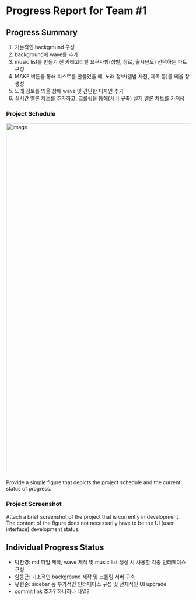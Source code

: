 # Progress Report for Team #1

## Progress Summary 
1. 기본적인 background 구성
2. background에 wave를 추가
3. music list를 만들기 전 카테고리별 요구사항(성별, 장르, 출시년도) 선택하는 파트 구성
4. MAKE 버튼을 통해 리스트를 만들었을 때, 노래 정보(앨범 사진, 제목 등)를 띄울 창 생성
5. 노래 정보를 띄울 창에 wave 및 간단한 디자인 추가
6. 실시간 멜론 차트를 추가하고, 크롤링을 통해(서버 구축) 실제 멜론 차트를 가져옴

### Project Schedule
<img width="960" alt="image" src="https://github.com/dh4m/RandomPlayList/assets/71581953/bba3962d-dc9c-437f-997c-b6fba9e79d20">

Provide a simple figure that depicts the project schedule and the 
current status of progress.

### Project Screenshot
Attach a brief screenshot of the project that is currently in 
development.
The content of the figure does not necessarily have to be the UI (user interface)
development status.

## Individual Progress Status
- 박찬영: md 파일 제작, wave 제작 및 music list 생성 시 사용할 각종 인터페이스 구성
- 함동균: 기초적인 background 제작 및 크롤링 서버 구축
- 유현준: sidebar 등 부가적인 인터페이스 구성 및 전체적인 UI upgrade
- commit link 추가? 하나하나 나열?
